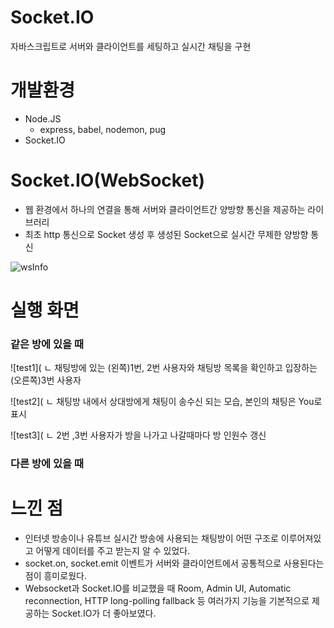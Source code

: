 # Socket.IO
자바스크립트로 서버와 클라이언트를 세팅하고 실시간 채팅을 구현


# 개발환경
- Node.JS
  - express, babel, nodemon, pug
- Socket.IO


# Socket.IO(WebSocket)
- 웹 환경에서 하나의 연결을 통해 서버와 클라이언트간 양방향 통신을 제공하는 라이브러리
- 최초 http 통신으로 Socket 생성 후 생성된 Socket으로 실시간 무제한 양방향 통신

![wsInfo](https://img1.daumcdn.net/thumb/R1280x0/?scode=mtistory2&fname=https%3A%2F%2Fblog.kakaocdn.net%2Fdn%2FD7H9g%2FbtrV6dPzOCG%2Fmmz0gCCsxzkbv903ptRX71%2Fimg.png)

# 실행 화면
### 같은 방에 있을 때
![test1](
ㄴ 채팅방에 있는 (왼쪽)1번, 2번 사용자와 채팅방 목록을 확인하고 입장하는 (오른쪽)3번 사용자


![test2](
ㄴ 채팅방 내에서 상대방에게 채팅이 송수신 되는 모습, 본인의 채팅은 You로 표시


![test3](
ㄴ 2번 ,3번 사용자가 방을 나가고 나갈때마다 방 인원수 갱신
### 다른 방에 있을 때


# 느낀 점
- 인터넷 방송이나 유튜브 실시간 방송에 사용되는 채팅방이 어떤 구조로 이루어져있고 어떻게 데이터를 주고 받는지 알 수 있었다.
- socket.on, socket.emit 이벤트가 서버와 클라이언트에서 공통적으로 사용된다는 점이 흥미로웠다.
- Websocket과 Socket.IO를 비교했을 때 Room, Admin UI, Automatic reconnection, HTTP long-polling fallback 등 여러가지 기능을 기본적으로 제공하는 Socket.IO가 더 좋아보였다.
